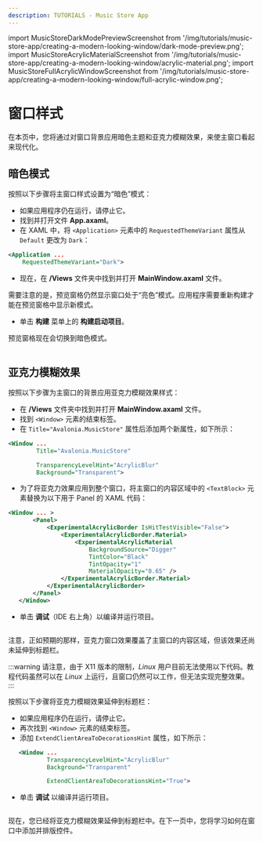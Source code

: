 ```yaml
---
description: TUTORIALS - Music Store App
---
```


import MusicStoreDarkModePreviewScreenshot from '/img/tutorials/music-store-app/creating-a-modern-looking-window/dark-mode-preview.png';
import MusicStoreAcrylicMaterialScreenshot from '/img/tutorials/music-store-app/creating-a-modern-looking-window/acrylic-material.png';
import MusicStoreFullAcrylicWindowScreenshot from '/img/tutorials/music-store-app/creating-a-modern-looking-window/full-acrylic-window.png';

# 窗口样式

在本页中，您将通过对窗口背景应用暗色主题和亚克力模糊效果，来使主窗口看起来现代化。

## 暗色模式

按照以下步骤将主窗口样式设置为“暗色”模式：

- 如果应用程序仍在运行，请停止它。
- 找到并打开文件 **App.axaml**。
- 在 XAML 中，将 `<Application>` 元素中的 `RequestedThemeVariant` 属性从 `Default` 更改为 `Dark`：

```xml
<Application ...
    RequestedThemeVariant="Dark">
```

- 现在，在 **/Views** 文件夹中找到并打开 **MainWindow.axaml** 文件。

需要注意的是，预览窗格仍然显示窗口处于“亮色”模式。应用程序需要重新构建才能在预览窗格中显示新模式。

- 单击 **构建** 菜单上的 **构建启动项目**。

预览窗格现在会切换到暗色模式。

<p><img className="image-medium-zoom" src={MusicStoreDarkModePreviewScreenshot} alt="" /></p>

## 亚克力模糊效果

按照以下步骤为主窗口的背景应用亚克力模糊效果样式：

- 在 **/Views** 文件夹中找到并打开 **MainWindow.axaml** 文件。
- 找到 `<Window>` 元素的结束标签。
- 在 `Title="Avalonia.MusicStore"` 属性后添加两个新属性，如下所示：

```xml
<Window ...
        Title="Avalonia.MusicStore"

        TransparencyLevelHint="AcrylicBlur"
        Background="Transparent">
```

- 为了将亚克力效果应用到整个窗口，将主窗口的内容区域中的 `<TextBlock>` 元素替换为以下用于 Panel 的 XAML 代码：

```xml
<Window ... >
       <Panel>
           <ExperimentalAcrylicBorder IsHitTestVisible="False">
               <ExperimentalAcrylicBorder.Material>
                   <ExperimentalAcrylicMaterial
                       BackgroundSource="Digger"
                       TintColor="Black"
                       TintOpacity="1"
                       MaterialOpacity="0.65" />
               </ExperimentalAcrylicBorder.Material>
           </ExperimentalAcrylicBorder>
       </Panel>
   </Window>
```

- 单击 **调试**（IDE 右上角）以编译并运行项目。

<p><img className="image-medium-zoom" src={MusicStoreAcrylicMaterialScreenshot} alt="" /></p>

注意，正如预期的那样，亚克力窗口效果覆盖了主窗口的内容区域，但该效果还尚未延伸到标题栏。

:::warning
请注意，由于 X11 版本的限制，_Linux_ 用户目前无法使用以下代码。教程代码虽然可以在 _Linux_ 上运行，且窗口仍然可以工作，但无法实现完整效果。
:::

按照以下步骤将亚克力模糊效果延伸到标题栏：

- 如果应用程序仍在运行，请停止它。
- 再次找到 `<Window>` 元素的结束标签。
- 添加 `ExtendClientAreaToDecorationsHint` 属性，如下所示：

```xml
   <Window ...
           TransparencyLevelHint="AcrylicBlur"
           Background="Transparent"

           ExtendClientAreaToDecorationsHint="True">
```

- 单击 **调试** 以编译并运行项目。

<p><img className="image-medium-zoom" src={MusicStoreFullAcrylicWindowScreenshot} alt="" /></p>

现在，您已经将亚克力模糊效果延伸到标题栏中。在下一页中，您将学习如何在窗口中添加并排版控件。
